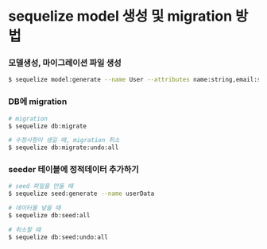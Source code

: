 # sequelize model 생성 및 migration 방법





### 모델생성, 마이그레이션 파일 생성

```bash
$ sequelize model:generate --name User --attributes name:string,email:string,age:integer
```



### DB에 migration

```bash
# migration
$ sequelize db:migrate

# 수정사항이 생길 때, migration 취소
$ sequelize db:migrate:undo:all
```



### seeder 테이블에 정적데이터 추가하기

```bash
# seed 파일을 만들 때
$ sequelize seed:generate --name userData

# 데이터를 넣을 때
$ sequelize db:seed:all

# 취소할 때
$ sequelize db:seed:undo:all
```